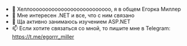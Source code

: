 - 👋 Хеллоооооооооооооооооооооооооо, я в общем Егорка Миллер
- 👀 Мне интересен .NET и все, что с ним связано
- 🌱 Ща активно занимаюсь изучением ASP.NET
- 📫 Если хотите связаться со мной, то пишите мне в 
      Telegram: https://t.me/egorrr_miller

